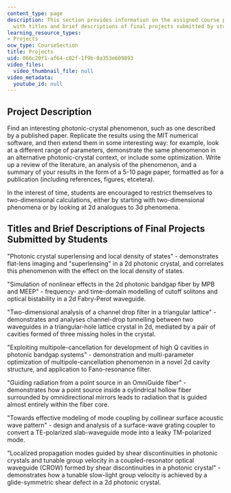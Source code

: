 ```yaml
---
content_type: page
description: This section provides information on the assigned course project along
  with titles and brief descriptions of final projects submitted by students.
learning_resource_types:
- Projects
ocw_type: CourseSection
title: Projects
uid: 066c20f1-af64-c82f-1f9b-0a353e609893
video_files:
  video_thumbnail_file: null
video_metadata:
  youtube_id: null
---
```


Project Description
-------------------

Find an interesting photonic-crystal phenomenon, such as one described by a published paper. Replicate the results using the MIT numerical software, and then extend them in some interesting way: for example, look at a different range of parameters, demonstrate the same phenomenon in an alternative photonic-crystal context, or include some optimization. Write up a review of the literature, an analysis of the phenomenon, and a summary of your results in the form of a 5-10 page paper, formatted as for a publication (including references, figures, etcetera).

In the interest of time, students are encouraged to restrict themselves to two-dimensional calculations, either by starting with two-dimensional phenomena or by looking at 2d analogues to 3d phenomena.

Titles and Brief Descriptions of Final Projects Submitted by Students
---------------------------------------------------------------------

"Photonic crystal superlensing and local density of states" - demonstrates flat-lens imaging and "superlensing" in a 2d photonic crystal, and correlates this phenomenon with the effect on the local density of states.

"Simulation of nonlinear effects in the 2d photonic bandgap fiber by MPB and MEEP" - frequency- and time-domain modelling of cutoff solitons and optical bistability in a 2d Fabry-Perot waveguide.

"Two-dimensional analysis of a channel drop filter in a triangular lattice" - demonstrates and analyses channel-drop tunnelling between two waveguides in a triangular-hole lattice crystal in 2d, mediated by a pair of cavities formed of three missing holes in the crystal.

"Exploiting multipole-cancellation for development of high Q cavities in photonic bandgap systems" - demonstration and multi-parameter optimization of multipole-cancellation phenomenon in a novel 2d cavity structure, and application to Fano-resonance filter.

"Guiding radiation from a point source in an OmniGuide fiber" - demonstrates how a point source inside a cylindrical hollow fiber surrounded by omnidirectional mirrors leads to radiation that is guided almost entirely within the fiber core.

"Towards effective modeling of mode coupling by collinear surface acoustic wave pattern" - design and analysis of a surface-wave grating coupler to convert a TE-polarized slab-waveguide mode into a leaky TM-polarized mode.

"Localized propagation modes guided by shear discontinuities in photonic crystals and tunable group velocity in a coupled-resonator optical waveguide (CROW) formed by shear discontinuities in a photonic crystal" - demonstrates how a tunable slow-light group velocity is achieved by a glide-symmetric shear defect in a 2d photonic crystal.